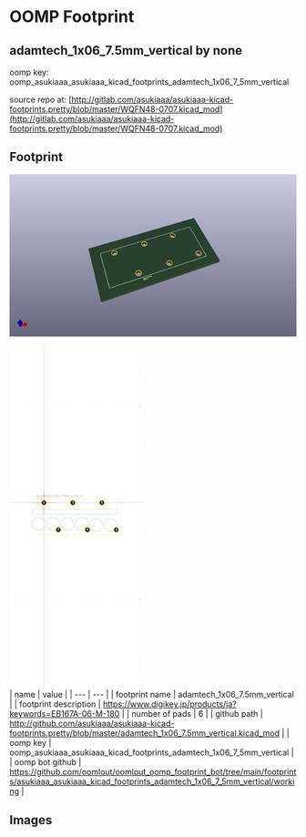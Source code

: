 # OOMP Footprint  
## adamtech_1x06_7.5mm_vertical  by none  
  
oomp key: oomp_asukiaaa_asukiaaa_kicad_footprints_adamtech_1x06_7_5mm_vertical  
  
source repo at: [http://gitlab.com/asukiaaa/asukiaaa-kicad-footprints.pretty/blob/master/WQFN48-0707.kicad_mod](http://gitlab.com/asukiaaa/asukiaaa-kicad-footprints.pretty/blob/master/WQFN48-0707.kicad_mod)  
## Footprint  
  
[![working_kicad_pcb_3d.png](working_kicad_pcb_3d_600.png)](working_kicad_pcb_3d.png)  
  
[![working.png](working_600.png)](working.png)  
| name | value | 
| --- | --- | 
| footprint name | adamtech_1x06_7.5mm_vertical | 
| footprint description | https://www.digikey.jp/products/ja?keywords=EB167A-06-M-180 | 
| number of pads | 6 | 
| github path | http://github.com/asukiaaa/asukiaaa-kicad-footprints.pretty/blob/master/adamtech_1x06_7.5mm_vertical.kicad_mod | 
| oomp key | oomp_asukiaaa_asukiaaa_kicad_footprints_adamtech_1x06_7_5mm_vertical | 
| oomp bot github | https://github.com/oomlout/oomlout_oomp_footprint_bot/tree/main/footprints/asukiaaa_asukiaaa_kicad_footprints_adamtech_1x06_7_5mm_vertical/working | 
## Images  
